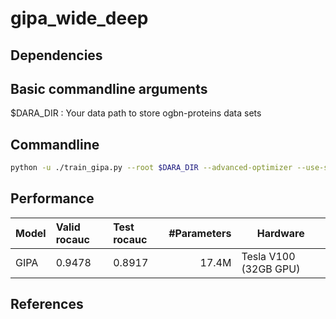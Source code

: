 # gipa_wide_deep

## Dependencies


## Basic commandline arguments
$DARA_DIR : Your data path to store ogbn-proteins data sets

## Commandline
```bash
python -u ./train_gipa.py --root $DARA_DIR --advanced-optimizer --use-sparse-fea 
```

## Performance

| Model              |Valid rocauc  | Test rocauc   | \#Parameters    | Hardware |
|:------------------ |:--------------   |:---------------| --------------:|----------|
| GIPA     | 0.9478 | 0.8917 | 17.4M  | Tesla V100 (32GB GPU) |

## References
